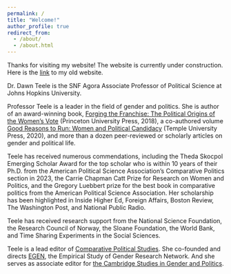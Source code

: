 ```yaml
---
permalink: /
title: "Welcome!"
author_profile: true
redirect_from: 
  - /about/
  - /about.html
---
```


Thanks for visiting my website! The website is currently under construction. Here is the [link](https://dawnteele.weebly.com/) to my old website.

Dr. Dawn Teele is the SNF Agora Associate Professor of Political Science at Johns Hopkins University. 

Professor Teele is a leader in the field of gender and politics. She is author of an award-winning book, [Forging the Franchise: The Political Origins of the Women’s Vote](https://press.princeton.edu/books/hardcover/9780691180267/forging-the-franchise) (Princeton University Press, 2018), a co-authored volume [Good Reasons to Run: Women and Political Candidacy](https://www.amazon.com/Good-Reasons-Run-Political-Candidacy/dp/1439919550) (Temple University Press, 2020), and more than a dozen peer-reviewed or scholarly articles on gender and political life. 

Teele has received numerous commendations, including the Theda Skocpol Emerging Scholar Award for the top scholar who is within 10 years of their Ph.D. from the American Political Science Association’s Comparative Politics section in 2023, the Carrie Chapman Catt Prize for Research on Women and Politics, and the Gregory Luebbert prize for the best book in comparative politics from the American Political Science Association. Her scholarship has been highlighted in Inside Higher Ed, Foreign Affairs, Boston Review, The Washington Post, and National Public Radio. 

Teele has received research support from the National Science Foundation, the Research Council of Norway, the Sloane Foundation, the World Bank, and Time Sharing Experiments in the Social Sciences. 

Teele is a lead editor of [Comparative Political Studies](https://journals.sagepub.com/home/cps). She co-founded and directs [EGEN](http://www.egenpolisci.org/), the Empirical Study of Gender Research Network. And she serves as associate editor for [the Cambridge Studies in Gender and Politics](https://www.cambridge.org/core/series/cambridge-studies-in-gender-and-politics/3F1CE6BE0E125F59DA8D2DBF736B400B).

